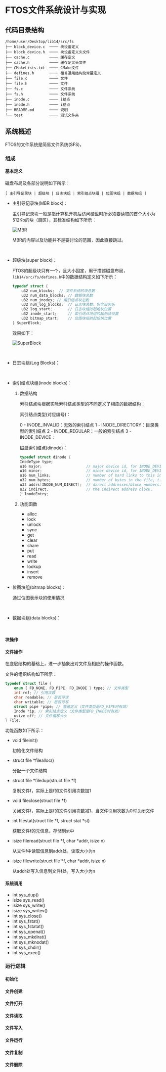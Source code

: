 # FTOS文件系统设计与实现

## 代码目录结构

```shell
/home/user/Desktop/lib14/src/fs
├── block_device.c  ──── 块设备定义
├── block_device.h  ──── 块设备定义头文件
├── cache.c         ──── 缓存定义
├── cache.h         ──── 缓存定义头文件
├── CMakeLists.txt  ──── CMake文件
├── defines.h       ──── 相关通用结构及常量定义
├── file.c          ──── 文件
├── file.h          ──── 文件
├── fs.c            ──── 文件系统
├── fs.h            ──── 文件系统
├── inode.c         ──── i结点
├── inode.h         ──── i结点
├── README.md       ──── 说明
└── test            ──── 测试文件夹
```

## 系统概述

FTOS的文件系统是简易文件系统(SFS)，

### 组成

#### 基本定义

磁盘布局及各部分说明如下所示：

`[ 主引导记录块 | 超级块 | 日志块组 | 索引结点块组 | 位图块组 | 数据块组 ]`

* 主引导记录块(MBR block)：

    主引导记录块一般是指计算机开机后访问硬盘时所必须要读取的首个大小为512Kb的块（扇区），其标准结构如下所示：

    ![MBR](pics/MBR.png)

    MBR的内容以及功能并不是要讨论的范围，因此直接跳过。

    &emsp;

* 超级块(super block)：

    FTOS的超级块只有一个，且大小固定，用于描述磁盘布局，`lib14/src/fs/defines.h`中的数据结构定义如下所示：

    ```c
    typedef struct {
        u32 num_blocks;  // 文件系统的块总数
        u32 num_data_blocks; // 数据块总数
        u32 num_inodes; // 索引结点块总数
        u32 num_log_blocks;  // 日志块总数，包含日志头
        u32 log_start;       // 日志块组的起始块位置
        u32 inode_start;     // 索引结点块组的起始块位置
        u32 bitmap_start;    // 位图块组的起始块位置
    } SuperBlock;
    ```

    效果如下：

    ![SuperBlock](pics/SuperBlock.png)

    &emsp;

* 日志块组(Log Blocks)：

    &emsp;

* 索引结点块组(inode blocks)：

    1. 数据结构

        索引结点块根据实际索引结点类型的不同定义了相应的数据结构：

        索引结点类型(对应编号)：

        0 - INODE_INVALID：无效的索引结点
        1 - INODE_DIRECTORY：目录类型的索引结点
        2 - INODE_REGULAR：一般的索引结点
        3 - INODE_DEVICE：

        磁盘索引结点(dinode)：

        ```c
        typedef struct dinode {
        InodeType type;
        u16 major;                    // major device id, for INODE_DEVICE only.
        u16 minor;                    // minor device id, for INODE_DEVICE only.
        u16 num_links;                // number of hard links to this inode in the filesystem.
        u32 num_bytes;                // number of bytes in the file, i.e. the size of file.
        u32 addrs[INODE_NUM_DIRECT];  // direct addresses/block numbers.
        u32 indirect;                 // the indirect address block.
        } InodeEntry;
        ```

    2. 功能函数

        * alloc
        * lock
        * unlock
        * sync
        * get
        * clear
        * share
        * put
        * read
        * write
        * lookup
        * insert
        * remove

* 位图块组(bitmap blocks)：

    通过位图表示块的使用情况

    &emsp;

* 数据块组(data blocks)：

    &emsp;

#### 块操作

#### 文件操作

在底层结构的基础上，进一步抽象出对文件及相应的操作函数。

文件的组织结构如下所示：

```c
typedef struct file {
    enum { FD_NONE, FD_PIPE, FD_INODE } type; // 文件类型
    int ref; // 引用次数
    char readable; // 是否可读
    char writable; // 是否可写
    struct pipe *pipe; // 管道定义（文件类型是FD_PIPE时有效）
    Inode *ip; // 索引结点定义（文件类型是FD_INODE时有效）
    usize off; // 文件偏移大小
} File;
```

功能函数如下所示：

* void fileinit()

    初始化文件结构

* struct file *filealloc()

    分配一个文件结构

* struct file *filedup(struct file \*f)

    复制文件f，实际上是f的文件引用次数加1

* void fileclose(struct file \*f)

    关闭文件f，实际上是f的文件引用次数减1，当文件引用次数为0时关闭文件

* int filestat(struct file \*f, struct stat \*st)

    获取文件f的元信息，存储到st中

* isize fileread(struct file \*f, char \*addr, isize n)

    从文件f中读取信息到addr处，读取大小为n

* isize filewrite(struct file \*f, char \*addr, isize n)

    从addr处写入信息到文件f处，写入大小为n

#### 系统调用

* int sys_dup()
* isize sys_read()
* isize sys_write()
* isize sys_writev()
* int sys_close()
* int sys_fstat()
* int sys_fstatat()
* int sys_openat()
* int sys_mkdirat()
* int sys_mknodat()
* int sys_chdir()
* int sys_exec()

### 运行逻辑

#### 初始化

#### 文件创建

#### 文件打开

#### 文件读取

#### 文件写入

#### 文件运行

#### 文件复制

#### 文件删除

&emsp;
